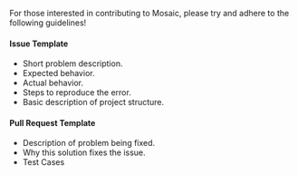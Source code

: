 For those interested in contributing to Mosaic, please try and adhere to the following guidelines!

#### Issue Template
- Short problem description.
- Expected behavior.
- Actual behavior.
- Steps to reproduce the error.
- Basic description of project structure.

#### Pull Request Template
- Description of problem being fixed.
- Why this solution fixes the issue.
- Test Cases

